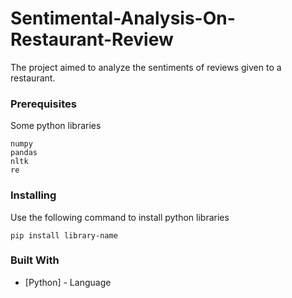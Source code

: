 # Sentimental-Analysis-On-Restaurant-Review
The project aimed to analyze the sentiments of reviews given to a restaurant.

### Prerequisites

Some python libraries

```
numpy
pandas
nltk
re
```
### Installing

Use the following command to install python libraries 

```
pip install library-name
```
### Built With

* [Python] - Language
